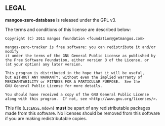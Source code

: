 ## LEGAL

**mangos-zero-database** is released under the GPL v3.

The terms and conditions of this license are described below:

    Copyright (C) 2011 mangos foundation <foundation@getmangos.com>
    
    mangos-zero-tracker is free software: you can redistribute it and/or modify
    it under the terms of the GNU General Public License as published by
    the Free Software Foundation, either version 3 of the License, or
    (at your option) any later version.
    
    This program is distributed in the hope that it will be useful,
    but WITHOUT ANY WARRANTY; without even the implied warranty of
    MERCHANTABILITY or FITNESS FOR A PARTICULAR PURPOSE.  See the
    GNU General Public License for more details.
    
    You should have received a copy of the GNU General Public License
    along with this program.  If not, see <http://www.gnu.org/licenses/>.

This file (`LICENSE.mdown`) **must** be apart of any redistributable packages
made from this software.  No licenses should be removed from this software if
you are making redistributable copies.
